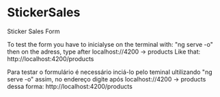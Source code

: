 # StickerSales
Sticker Sales Form


To test the form you have to inicialyse on the terminal with: "ng serve -o"
then on the adress, type after localhost://4200  -> products 
Like that: http://localhost:4200/products

Para testar o formulário é necessário inciá-lo pelo teminal ultilizando "ng serve -o"
assim, no endereço digite após localhost://4200 -> products 
dessa forma: http://localhost:4200/products
